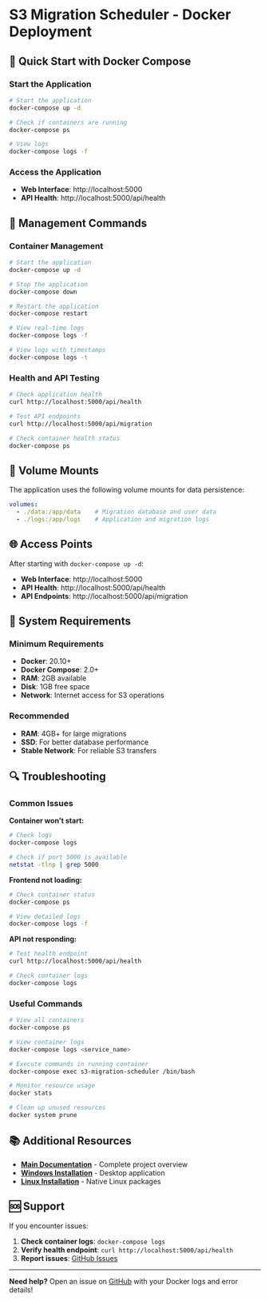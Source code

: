 # S3 Migration Scheduler - Docker Deployment

## 🚀 Quick Start with Docker Compose

### Start the Application
```bash
# Start the application
docker-compose up -d

# Check if containers are running
docker-compose ps

# View logs
docker-compose logs -f
```

### Access the Application
- **Web Interface**: http://localhost:5000
- **API Health**: http://localhost:5000/api/health

## 🔧 Management Commands

### Container Management
```bash
# Start the application
docker-compose up -d

# Stop the application
docker-compose down

# Restart the application
docker-compose restart

# View real-time logs
docker-compose logs -f

# View logs with timestamps
docker-compose logs -t
```

### Health and API Testing
```bash
# Check application health
curl http://localhost:5000/api/health

# Test API endpoints
curl http://localhost:5000/api/migration

# Check container health status
docker-compose ps
```

## 📁 Volume Mounts

The application uses the following volume mounts for data persistence:

```yaml
volumes:
  - ./data:/app/data    # Migration database and user data
  - ./logs:/app/logs    # Application and migration logs
```

## 🌐 Access Points

After starting with `docker-compose up -d`:

- **Web Interface**: http://localhost:5000
- **API Health**: http://localhost:5000/api/health
- **API Endpoints**: http://localhost:5000/api/migration

## 🎯 System Requirements

### Minimum Requirements
- **Docker**: 20.10+
- **Docker Compose**: 2.0+
- **RAM**: 2GB available
- **Disk**: 1GB free space
- **Network**: Internet access for S3 operations

### Recommended
- **RAM**: 4GB+ for large migrations
- **SSD**: For better database performance
- **Stable Network**: For reliable S3 transfers

## 🔍 Troubleshooting

### Common Issues

**Container won't start:**
```bash
# Check logs
docker-compose logs

# Check if port 5000 is available
netstat -tlnp | grep 5000
```

**Frontend not loading:**
```bash
# Check container status
docker-compose ps

# View detailed logs
docker-compose logs -f
```

**API not responding:**
```bash
# Test health endpoint
curl http://localhost:5000/api/health

# Check container logs
docker-compose logs
```

### Useful Commands

```bash
# View all containers
docker-compose ps

# View container logs
docker-compose logs <service_name>

# Execute commands in running container
docker-compose exec s3-migration-scheduler /bin/bash

# Monitor resource usage
docker stats

# Clean up unused resources
docker system prune
```

## 📚 Additional Resources

- **[Main Documentation](../../README.md)** - Complete project overview
- **[Windows Installation](../windows/README.md)** - Desktop application
- **[Linux Installation](../linux/README.md)** - Native Linux packages

## 🆘 Support

If you encounter issues:

1. **Check container logs**: `docker-compose logs`
2. **Verify health endpoint**: `curl http://localhost:5000/api/health`
3. **Report issues**: [GitHub Issues](https://github.com/hndrwn-dk/s3-migration-scheduler/issues)

---

**Need help?** Open an issue on [GitHub](https://github.com/hndrwn-dk/s3-migration-scheduler/issues) with your Docker logs and error details!